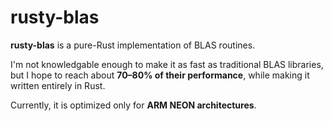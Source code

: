 # rusty-blas

**rusty-blas** is a pure-Rust implementation of BLAS routines. 

I'm not knowledgable enough to make it as fast as traditional BLAS libraries, but I hope to reach about **70–80% of their performance**, while making it written entirely in Rust.  

Currently, it is optimized only for **ARM NEON architectures**.


